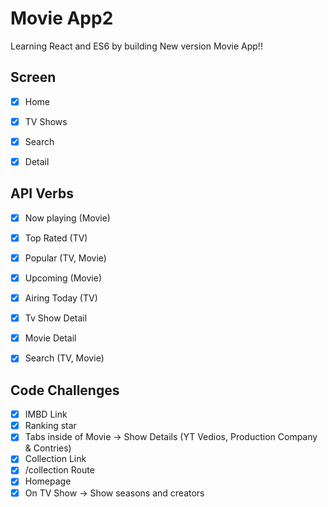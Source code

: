 # Movie App2

Learning React and ES6 by building New version Movie App!!

## Screen

- [x] Home
- [x] TV Shows
- [x] Search
- [x] Detail


## API Verbs

- [x] Now playing (Movie)
- [x] Top Rated (TV)
- [x] Popular (TV, Movie)
- [x] Upcoming (Movie)
- [x] Airing Today (TV)
- [x] Tv Show Detail
- [x] Movie Detail
- [x] Search (TV, Movie)


## Code Challenges

- [x] IMBD Link 
- [x] Ranking star
- [x] Tabs inside of Movie -> Show Details (YT Vedios, Production Company & Contries)
- [x] Collection Link
- [x] /collection Route
- [x] Homepage
- [x] On TV Show -> Show seasons and creators
